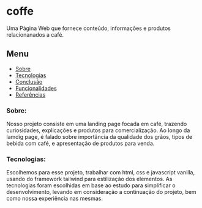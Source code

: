# coffe
Uma Página Web que fornece conteúdo, informações e produtos relacionanados a café. 

## Menu
- [Sobre](#-sobre)
- [Tecnologias](#-tecnologias)
- [Conclusão](#-conclusao)
- [Funcionalidades](#-funcionalidades)
- [Referências](#-referencias)

### Sobre:
Nosso projeto consiste em uma landing page focada em café, trazendo curiosidades, explicações e produtos para comercialização. 
Ao longo da lamdig page, é falado sobre importância da qualidade dos grãos, tipos de bebida com café, e apresentação de produtos para venda. 


### Tecnologias:
Escolhemos para esse projeto, trabalhar com html, css e javascript vanilla, usando do framework tailwind para estilização dos elementos. 
As tecnologias foram escolhidas em base ao estudo para simplificar o desenvolvimento, levando em consideração a continuação do projeto, bem como nossa experiência nas mesmas. 




